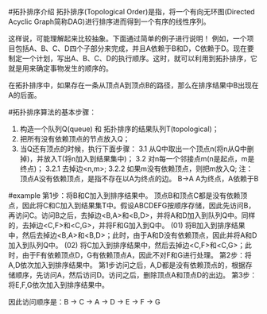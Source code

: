 #拓扑排序介绍
拓扑排序(Topological Order)是指，将一个有向无环图(Directed Acyclic Graph简称DAG)进行排序进而得到一个有序的线性序列。

这样说，可能理解起来比较抽象。下面通过简单的例子进行说明！ 
例如，一个项目包括A、B、C、D四个子部分来完成，并且A依赖于B和D，C依赖于D。现在要制定一个计划，写出A、B、C、D的执行顺序。这时，就可以利用到拓扑排序，它就是用来确定事物发生的顺序的。

在拓扑排序中，如果存在一条从顶点A到顶点B的路径，那么在排序结果中B出现在A的后面。

#拓扑排序算法的基本步骤：
1. 构造一个队列Q(queue) 和 拓扑排序的结果队列T(topological)； 
2. 把所有没有依赖顶点的节点放入Q； 
3. 当Q还有顶点的时候，执行下面步骤： 
3.1 从Q中取出一个顶点n(将n从Q中删掉)，并放入T(将n加入到结果集中)； 
3.2 对n每一个邻接点m(n是起点，m是终点)； 
3.2.1 去掉边<n,m>; 
3.2.2 如果m没有依赖顶点，则把m放入Q; 
注：顶点A没有依赖顶点，是指不存在以A为终点的边。
B->A  A为终点，A依赖于B

#example
第1步：将B和C加入到排序结果中。 
    顶点B和顶点C都是没有依赖顶点，因此将C和C加入到结果集T中。假设ABCDEFG按顺序存储，因此先访问B，再访问C。访问B之后，去掉边<B,A>和<B,D>，并将A和D加入到队列Q中。同样的，去掉边<C,F>和<C,G>，并将F和G加入到Q中。 
    (01) 将B加入到排序结果中，然后去掉边<B,A>和<B,D>；此时，由于A和D没有依赖顶点，因此并将A和D加入到队列Q中。 
    (02) 将C加入到排序结果中，然后去掉边<C,F>和<C,G>；此时，由于F有依赖顶点D，G有依赖顶点A，因此不对F和G进行处理。 
第2步：将A,D依次加入到排序结果中。 
    第1步访问之后，A,D都是没有依赖顶点的，根据存储顺序，先访问A，然后访问D。访问之后，删除顶点A和顶点D的出边。 
第3步：将E,F,G依次加入到排序结果中。

因此访问顺序是：B -> C -> A -> D -> E -> F -> G